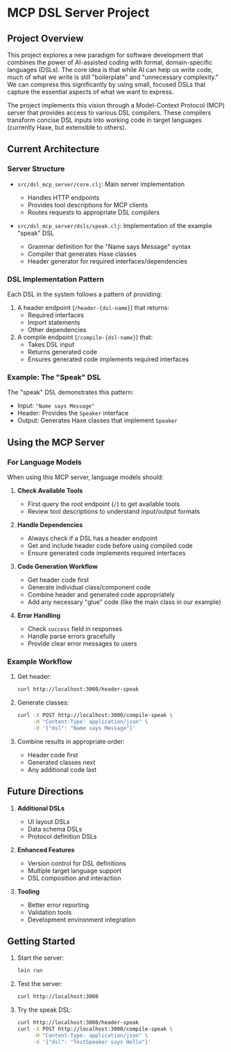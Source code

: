 # MCP DSL Server Project

## Project Overview

This project explores a new paradigm for software development that combines the power of AI-assisted coding with formal, domain-specific languages (DSLs). The core idea is that while AI can help us write code, much of what we write is still "boilerplate" and "unnecessary complexity." We can compress this significantly by using small, focused DSLs that capture the essential aspects of what we want to express.

The project implements this vision through a Model-Context Protocol (MCP) server that provides access to various DSL compilers. These compilers transform concise DSL inputs into working code in target languages (currently Haxe, but extensible to others).

## Current Architecture

### Server Structure
- `src/dsl_mcp_server/core.clj`: Main server implementation
  - Handles HTTP endpoints
  - Provides tool descriptions for MCP clients
  - Routes requests to appropriate DSL compilers

- `src/dsl_mcp_server/dsls/speak.clj`: Implementation of the example "speak" DSL
  - Grammar definition for the "Name says Message" syntax
  - Compiler that generates Haxe classes
  - Header generator for required interfaces/dependencies

### DSL Implementation Pattern
Each DSL in the system follows a pattern of providing:
1. A header endpoint (`/header-{dsl-name}`) that returns:
   - Required interfaces
   - Import statements
   - Other dependencies
2. A compile endpoint (`/compile-{dsl-name}`) that:
   - Takes DSL input
   - Returns generated code
   - Ensures generated code implements required interfaces

### Example: The "Speak" DSL
The "speak" DSL demonstrates this pattern:
- Input: `"Name says Message"`
- Header: Provides the `Speaker` interface
- Output: Generates Haxe classes that implement `Speaker`

## Using the MCP Server

### For Language Models

When using this MCP server, language models should:

1. **Check Available Tools**
   - First query the root endpoint (`/`) to get available tools
   - Review tool descriptions to understand input/output formats

2. **Handle Dependencies**
   - Always check if a DSL has a header endpoint
   - Get and include header code before using compiled code
   - Ensure generated code implements required interfaces

3. **Code Generation Workflow**
   - Get header code first
   - Generate individual class/component code
   - Combine header and generated code appropriately
   - Add any necessary "glue" code (like the main class in our example)

4. **Error Handling**
   - Check `success` field in responses
   - Handle parse errors gracefully
   - Provide clear error messages to users

### Example Workflow
1. Get header:
   ```bash
   curl http://localhost:3000/header-speak
   ```

2. Generate classes:
   ```bash
   curl -X POST http://localhost:3000/compile-speak \
        -H "Content-Type: application/json" \
        -d '{"dsl": "Name says Message"}'
   ```

3. Combine results in appropriate order:
   - Header code first
   - Generated classes next
   - Any additional code last

## Future Directions

1. **Additional DSLs**
   - UI layout DSLs
   - Data schema DSLs
   - Protocol definition DSLs

2. **Enhanced Features**
   - Version control for DSL definitions
   - Multiple target language support
   - DSL composition and interaction

3. **Tooling**
   - Better error reporting
   - Validation tools
   - Development environment integration

## Getting Started

1. Start the server:
   ```bash
   lein run
   ```

2. Test the server:
   ```bash
   curl http://localhost:3000
   ```

3. Try the speak DSL:
   ```bash
   curl http://localhost:3000/header-speak
   curl -X POST http://localhost:3000/compile-speak \
        -H "Content-Type: application/json" \
        -d '{"dsl": "TestSpeaker says Hello"}'
   ```

